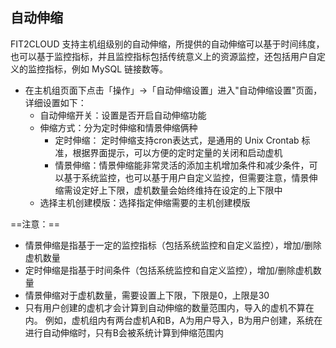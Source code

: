## 自动伸缩

FIT2CLOUD 支持主机组级别的自动伸缩，所提供的自动伸缩可以基于时间纬度， 也可以基于监控指标，并且监控指标包括传统意义上的资源监控，还包括用户自定义的监控指标，例如 MySQL 链接数等。

* 在主机组页面下点击「操作」->「自动伸缩设置」进入"自动伸缩设置"页面，详细设置如下：
    * 自动伸缩开关：设置是否开启自动伸缩功能
    * 伸缩方式：分为定时伸缩和情景伸缩俩种
        * 定时伸缩：
        定时伸缩支持cron表达式，是通用的 Unix Crontab 标准，根据界面提示，可以方便的定时定量的关闭和启动虚机
        * 情景伸缩：情景伸缩能非常灵活的添加主机增加条件和减少条件，可以基于系统监控，也可以基于用户自定义监控，但需要注意，情景伸缩需设定好上下限，虚机数量会始终维持在设定的上下限中
    * 选择主机创建模版：选择指定伸缩需要的主机创建模版
    
==注意：==

* 情景伸缩是指基于一定的监控指标（包括系统监控和自定义监控），增加/删除虚机数量
* 定时伸缩是指基于时间条件（包括系统监控和自定义监控），增加/删除虚机数量
* 情景伸缩对于虚机数量，需要设置上下限，下限是0，上限是30
* 只有用户创建的虚机才会计算到自动伸缩的数量范围内，导入的虚机不算在内。 例如，虚机组内有两台虚机A和B，A为用户导入，B为用户创建，系统在进行自动伸缩时，只有B会被系统计算到伸缩范围内